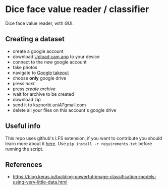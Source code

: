 # Dice face value reader / classifier

Dice face value reader, with GUI.

## Creating a dataset

- create a google account
- download [Upload cam app](http://uploadcamapp.com/) to your device
- connect to the new google account
- take photos
- navigate to [Google takeout](https://takeout.google.com/settings/takeout)
- choose **only** google drive
- press *next*
- press *create archive*
- wait for archive to be created
- download zip
- send it to ksznorbi.uni*AT*gmail.com
- delete all your files on this account's google drive

## Useful info

This repo uses github's LFS extension, if you want to contribute you should learn more about it [here](https://git-lfs.github.com/).
Use ```pip install -r requirements.txt``` before running the script.

## References

- https://blog.keras.io/building-powerful-image-classification-models-using-very-little-data.html
